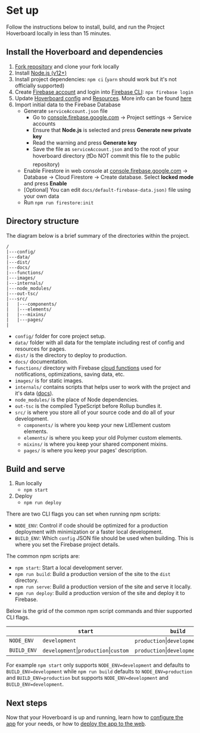 # Set up

Follow the instructions below to install, build, and run the
Project Hoverboard locally in less than 15 minutes.

## Install the Hoverboard and dependencies

1. [Fork repository](https://github.com/gdg-x/hoverboard/fork) and clone your fork locally
1. Install [Node.js (v12+)](https://nodejs.org/en/download/)
1. Install project dependencies: `npm ci` (`yarn` should work but it's not officially supported)
1. Create [Firebase account](https://console.firebase.google.com) and login into [Firebase CLI](https://firebase.google.com/docs/cli/): `npx firebase login`
1. Update [Hoverboard config](/config) and [Resources](/data). More info can be found [here](01-configure-app.md)
1. Import initial data to the Firebase Database
   - Generate `serviceAccount.json` file
     - Go to [console.firebase.google.com](https://console.firebase.google.com) -> Project settings -> Service accounts
     - Ensure that **Node.js** is selected and press **Generate new private key**
     - Read the warning and press **Generate key**
     - Save the file as `serviceAccount.json` and to the root of your hoverboard directory (❗Do NOT commit this file to the public repository)
   - Enable Firestore in web console at [console.firebase.google.com](https://console.firebase.google.com) -> Database -> Cloud Firestore -> Create database. Select **locked mode** and press **Enable**
   - [Optional] You can edit `docs/default-firebase-data.json)` file using your own data
   - Run `npm run firestore:init`

## Directory structure

The diagram below is a brief summary of the directories within the project.

    /
    |---config/
    |---data/
    |---dist/
    |---docs/
    |---functions/
    |---images/
    |---internals/
    |---node_modules/
    |---out-tsc/
    |---src/
    |   |---components/
    |   |---elements/
    |   |---mixins/
    |   |---pages/
    |

- `config/` folder for core project setup.
- `data/` folder with all data for the template including rest of config and resources for pages.
- `dist/` is the directory to deploy to production.
- `docs/` documentation.
- `functions/` directory with Firebase [cloud functions](https://firebase.google.com/docs/functions/) used for notifications, optimizations, saving data, etc.
- `images/` is for static images.
- `internals/` contains scripts that helps user to work with the project and it's data ([docs](./firebase-utils.md)).
- `node_modules/` is the place of Node dependencies.
- `out-tsc` is the compiled TypeScript before Rollup bundles it.
- `src/` is where you store all of your source code and do all of your development.
  - `components/` is where you keep your new LitElement custom elements.
  - `elements/` is where you keep your old Polymer custom elements.
  - `mixins/` is where you keep your shared component mixins.
  - `pages/` is where you keep your pages' description.

## Build and serve

1. Run locally
   - `npm start`
1. Deploy
   - `npm run deploy`

There are two CLI flags you can set when running npm scripts:

- `NODE_ENV`: Control if code should be optimized for a production deployment with minimization or a faster local development.
- `BUILD_ENV`: Which `config` JSON file should be used when building. This is where you set the Firebase project details.

The common npm scripts are:

- `npm start`: Start a local development server.
- `npm run build`: Build a production version of the site to the `dist` directory.
- `npm run serve`: Build a production version of the site and serve it locally.
- `npm run deploy`: Build a production version of the site and deploy it to Firebase.

Below is the grid of the common npm script commands and thier supported CLI flags.

|             | `start`                               | `build`                               | `serve`                               | `deploy`                              |
| ----------- | ------------------------------------- | ------------------------------------- | ------------------------------------- | ------------------------------------- |
| `NODE_ENV`  | `development`                         | `production`\|`development`           | `production`\|`development`           | `production`                          |
| `BUILD_ENV` | `development`\|`production`\|`custom` | `production`\|`development`\|`custom` | `production`\|`development`\|`custom` | `production`\|`development`\|`custom` |

For example `npm start` only supports `NODE_ENV=development` and defaults to `BUILD_ENV=development` while `npm run build` defaults to `NODE_ENV=production` and `BUILD_ENV=production` but supports `NODE_ENV=development` and `BUILD_ENV=development`.

## Next steps

Now that your Hoverboard is up and running, learn how to
[configure the app](01-configure-app.md) for your needs, or how to [deploy the app to the web](04-deploy.md).
